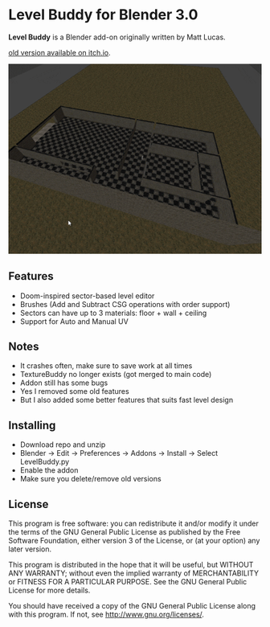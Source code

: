 # Level Buddy for Blender 3.0

**Level Buddy** is a Blender add-on originally written by Matt Lucas.

[old version available on itch.io](https://matt-lucas.itch.io/level-buddy).

![gify](gif.gif)

## Features
- Doom-inspired sector-based level editor
- Brushes (Add and Subtract CSG operations with order support)
- Sectors can have up to 3 materials: floor + wall + ceiling
- Support for Auto and Manual UV

## Notes
- It crashes often, make sure to save work at all times
- TextureBuddy no longer exists (got merged to main code)
- Addon still has some bugs
- Yes I removed some old features
- But I also added some better features that suits fast level design

## Installing
- Download repo and unzip
- Blender -> Edit -> Preferences -> Addons -> Install -> Select LevelBuddy.py
- Enable the addon
- Make sure you delete/remove old versions

## License
This program is free software: you can redistribute it and/or modify
it under the terms of the GNU General Public License as published by
the Free Software Foundation, either version 3 of the License, or
(at your option) any later version.

This program is distributed in the hope that it will be useful,
but WITHOUT ANY WARRANTY; without even the implied warranty of
MERCHANTABILITY or FITNESS FOR A PARTICULAR PURPOSE.  See the
GNU General Public License for more details.

You should have received a copy of the GNU General Public License
along with this program.  If not, see <http://www.gnu.org/licenses/>.
